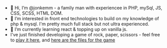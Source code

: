 <ul>
  <li>👋 Hi, I’m @jonkemm - a family man with experiencee in PHP, mySql, JS, CSS, SCSS, HTML DOM.</li>
<li>👀 I’m interested in front end technologies to build on my knowledge of php & mysql.  I'm pretty much full stack but not ultra experienced.</li>
<li>🌱 I’m currently learning react & topping up on vanilla js.</li>
  <li>I've just finished developing a game of rock, paper, scissors - feel free to <a href="https://jonkemm.github.com/rock-off">play it here</a>, and <a href="https://github.com/jonkemm/rock-off">here are the files for the game</a></li>
</ul>

